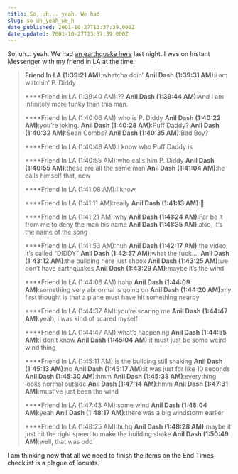 ```yaml
---
title: So, uh... yeah. We had
slug: so_uh_yeah_we_h
date_published: 2001-10-27T13:37:39.000Z
date_updated: 2001-10-27T13:37:39.000Z
---
```


So, uh… yeah. We had [an earthquake here](http://www.cbsnews.com/stories/2001/10/27/national/main316096.shtml) last night. I was on Instant Messenger with my friend in LA at the time:

> **Friend In LA (1:39:21 AM)**:whatcha doin’
> **Anil Dash (1:39:31 AM)**:i am watchin’ P. Diddy
> 
> ****Friend In LA (1:39:40 AM):??
> **Anil Dash (1:39:44 AM)**:And I am infinitely more funky than this man.
> 
> ****Friend In LA (1:40:06 AM):who is P. Diddy
> **Anil Dash (1:40:22 AM)**:you’re joking.
> **Anil Dash (1:40:28 AM)**:Puff Daddy?
> **Anil Dash (1:40:32 AM)**:Sean Combs?
> **Anil Dash (1:40:35 AM)**:Bad Boy?
> 
> ****Friend In LA (1:40:48 AM):I know who Puff Daddy is
> 
> ****Friend In LA (1:40:55 AM):who calls him P. Diddy
> **Anil Dash (1:40:55 AM)**:these are all the same man
> **Anil Dash (1:41:04 AM)**:he calls himself that, now
> 
> ****Friend In LA (1:41:08 AM):I know
> 
> ****Friend In LA (1:41:11 AM):really
> **Anil Dash (1:41:13 AM)**:🙂
> 
> ****Friend In LA (1:41:21 AM):why
> **Anil Dash (1:41:24 AM)**:Far be it from me to deny the man his name
> **Anil Dash (1:41:35 AM)**:also, it’s the name of the song
> 
> ****Friend In LA (1:41:53 AM):huh
> **Anil Dash (1:42:17 AM)**:the video, it’s called “DIDDY”
> **Anil Dash (1:42:57 AM)**:what the fuck….
> **Anil Dash (1:43:12 AM)**:the building here just shook
> **Anil Dash (1:43:25 AM)**:we don’t have earthquakes
> **Anil Dash (1:43:29 AM)**:maybe it’s the wind
> 
> ****Friend In LA (1:44:06 AM):haha
> **Anil Dash (1:44:09 AM)**:something very abnormal is going on
> **Anil Dash (1:44:20 AM)**:my first thought is that a plane must have hit something nearby
> 
> ****Friend In LA (1:44:37 AM):you’re scaring me
> **Anil Dash (1:44:47 AM)**:yeah, i was kind of scared myself
> 
> ****Friend In LA (1:44:47 AM):what’s happening
> **Anil Dash (1:44:55 AM)**:i don’t know
> **Anil Dash (1:45:04 AM)**:it must just be some weird wind thing
> 
> ****Friend In LA (1:45:11 AM):is the building still shaking
> **Anil Dash (1:45:13 AM)**:no
> **Anil Dash (1:45:17 AM)**:it was just for like 10 seconds
> **Anil Dash (1:45:30 AM)**:hmm
> **Anil Dash (1:45:38 AM)**:everything looks normal outside
> **Anil Dash (1:47:14 AM)**:hmm
> **Anil Dash (1:47:31 AM)**:must’ve just been the wind
> 
> ****Friend In LA (1:47:43 AM):some wind
> **Anil Dash (1:48:04 AM)**:yeah
> **Anil Dash (1:48:17 AM)**:there was a big windstorm earlier
> 
> ****Friend In LA (1:48:25 AM):huhq
> **Anil Dash (1:48:28 AM)**:maybe it just hit the right speed to make the building shake
> **Anil Dash (1:50:49 AM)**:well, that was odd

I am thinking now that all we need to finish the items on the End Times checklist is a plague of locusts.
